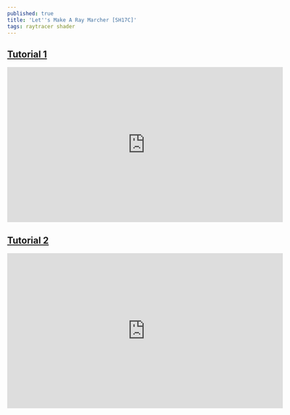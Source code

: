 ```yaml
---
published: true
title: 'Let''s Make A Ray Marcher [SH17C]'
tags: raytracer shader
---
```

## [Tutorial 1](https://www.shadertoy.com/view/MdBfRK)

<iframe width="640" height="360" frameborder="0" src="https://www.shadertoy.com/embed/MdBfRK?gui=true&t=10&paused=true&muted=false" allowfullscreen></iframe>

## [Tutorial 2](https://www.shadertoy.com/view/4dSfRc)

<iframe width="640" height="360" frameborder="0" src="https://www.shadertoy.com/embed/4dSfRc?gui=true&t=10&paused=true&muted=false" allowfullscreen></iframe>
